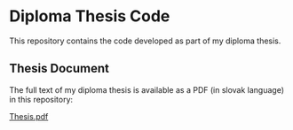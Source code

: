 # Diploma Thesis Code

This repository contains the code developed as part of my diploma thesis.

## Thesis Document

The full text of my diploma thesis is available as a PDF (in slovak language) in this repository:

[Thesis.pdf](DiplomaThesis.pdf)
